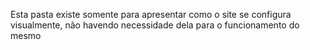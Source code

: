 Esta pasta existe somente para apresentar como o site se configura visualmente, não havendo necessidade dela para o funcionamento do mesmo
